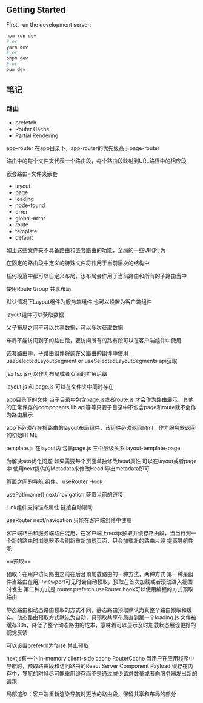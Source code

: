 ## Getting Started

First, run the development server:

```bash
npm run dev
# or
yarn dev
# or
pnpm dev
# or
bun dev
```

## 笔记

### 路由

- prefetch
- Router Cache
- Partial Rendering


app-router 在app目录下，app-router的优先级高于page-router

路由中的每个文件夹代表一个路由段，每个路由段映射到URL路径中的相应段

嵌套路由=文件夹嵌套

- layout
- page
- loading
- node-found
- error
- global-error
- route
- template
- default 

如上这些文件夹不具备路由和嵌套路由的功能，全局的一些UI和行为

在固定的路由段中定义的特殊文件将作用于当前层次的结构中

任何段落中都可以自定义布局，该布局会作用于当前路由和所有的子路由当中

使用Route Group 共享布局

默认情况下Layout组件为服务端组件  也可以设置为客户端组件

layout组件可以获取数据

父子布局之间不可以共享数据，可以多次获取数据

布局不能访问到子的路由段，要访问所有的路有段可以在客户端组件中使用

嵌套路由中，子路由组件将嵌在父路由的组件中使用  useSelectedLayoutSegment or useSelectedLayoutSegments api获取

jsx tsx js可以作为布局或者页面的扩展后缀

layout.js 和  page.js 可以在文件夹中同时存在

app目录下的文件 当子目录中包含page.js或者route.js 才会作为路由展示，其他的正常保存的components lib api等等只要子目录中不包含page和route就不会作为路由展示

app下必须存在根路由的layout布局组件，该组件必须返回html，作为服务器返回的初始HTML

template.js 在layout内 包裹page.js  三个层级关系 layout-template-page

为解决seo优化问题  如果需要每个页面单独修改head属性  可以在layout或者page中 使用next提供的Metadata来修改Head  导出metadata即可

页面之间的导航 <Link>组件， useRouter Hook

usePathname() next/navigation 获取当前的链接

Link组件支持锚点属性 链接自动滚动

useRouter next/navigation 只能在客户端组件中使用

客户端路由和服务端路由混用，在客户端上nextjs预取并缓存路由段，当当行到一个新的路由时浏览器不会刷新重新加载页面，只会加载新的路由片段 提高导航性能

==预取==

预取：在用户访问路由之前在后台预加载路由的一种方法，两种方式 第一种是<link>组件当路由在用户viewport可见时会自动预取，预取在首次加载或者滚动进入视图时发生
第二种方式是  router.prefetch useRouter hook可以使用编程的方式预取路由

静态路由和动态路由预取的方式不同，静态路由预取默认为真整个路由预取和缓存。动态路由预取方式默认为自动，只预取共享布局直到第一个loading.js 文件被缓存30s，降低了整个动态路由的成本，意味着可以显示及时加载状态展现更好的视觉反馈

可以设置prefetch为false 禁止预取

nextjs有一个 in-memory client-side cache  RouterCache  当用户在应用程序中导航时，预取路由段和访问路由的React Server Component Payload 缓存在内存中，导航的时候尽可能重用缓存而不是通过减少请求数量或者向服务器发出新的请求


局部渲染：客户端重新渲染导航时更改的路由段，保留共享和布局的部分






